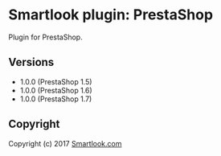 # Smartlook plugin: PrestaShop

Plugin for PrestaShop.

## Versions

* 1.0.0 (PrestaShop 1.5)
* 1.0.0 (PrestaShop 1.6)
* 1.0.0 (PrestaShop 1.7)

## Copyright

Copyright (c) 2017 [Smartlook.com](https://www.smartlook.com/)